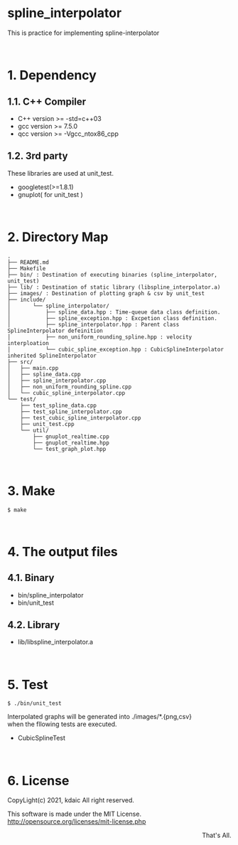 spline_interpolator
===

This is practice for implementing spline-interpolator

&nbsp;

# 1. Dependency

## 1.1. C++ Compiler

- C++ version \>= -std=c++03  
- gcc version \>= 7.5.0  
- qcc version \>= -Vgcc\_ntox86\_cpp

## 1.2. 3rd party

These libraries are used at unit_test.

- googletest(>=1.8.1) 
- gnuplot( for unit_test )

&nbsp;

# 2. Directory Map

```
.
├── README.md
├── Makefile
├── bin/ : Destination of executing binaries (spline_interpolator, unit_test)
├── lib/ : Destination of static library (libspline_interpolator.a)
├── images/ : Destination of plotting graph & csv by unit_test
├── include/
│       └── spline_interpolator/
│           ├── spline_data.hpp : Time-queue data class definition.
│           ├── spline_exception.hpp : Excpetion class definition.
│           ├── spline_interpolator.hpp : Parent class SplineInterpolator defeinition
│           ├── non_uniform_rounding_spline.hpp : velocity interploation
│           └── cubic_spline_exception.hpp : CubicSplineInterpolator inherited SplineInterpolator
├── src/
│   ├── main.cpp
│   ├── spline_data.cpp
│   ├── spline_interpolator.cpp
│   ├── non_uniform_rounding_spline.cpp
│   └── cubic_spline_interpolator.cpp
└── test/
    ├── test_spline_data.cpp
    ├── test_spline_interpolator.cpp
    ├── test_cubic_spline_interpolator.cpp
    ├── unit_test.cpp
    └── util/
        ├── gnuplot_realtime.cpp
        ├── gnuplot_realtime.hpp
        └── test_graph_plot.hpp

```

&nbsp;

# 3. Make

```
$ make
```

&nbsp;

# 4. The output files

## 4.1. Binary

- bin/spline\_interpolator
- bin/unit\_test

## 4.2. Library

- lib/libspline\_interpolator.a

&nbsp;

# 5. Test

```
$ ./bin/unit_test
```

Interpolated graphs will be generated into ./images/*.{png,csv}  
when the fllowing tests are executed.

- CubicSplineTest


&nbsp;

# 6. License

CopyLight(c) 2021, kdaic 
All right reserved.  

This software is made under the MIT License.  
http://opensource.org/licenses/mit-license.php  

<div align="right"> That's All. </div>
